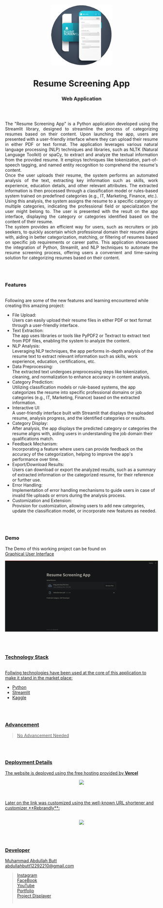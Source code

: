 <p align="center">
  <img src = "logo.png" width="200">
</p>

<h1 align="center">
  Resume Screening App
</h1>

<h3 align="center">
  Web Application
</h3>


<br><br>

<p align="justify">
The "Resume Screening App" is a Python application developed using the Streamlit library, designed to streamline the process of categorizing resumes based on their content. Upon launching the app, users are presented with a user-friendly interface where they can upload their resume in either PDF or text format. The application leverages various natural language processing (NLP) techniques and libraries, such as NLTK (Natural Language Toolkit) or spaCy, to extract and analyze the textual information from the provided resume. It employs techniques like tokenization, part-of-speech tagging, and named entity recognition to comprehend the resume's content.
<br>
Once the user uploads their resume, the system performs an automated analysis of the text, extracting key information such as skills, work experience, education details, and other relevant attributes. The extracted information is then processed through a classification model or rules-based system trained on predefined categories (e.g., IT, Marketing, Finance, etc.). Using this analysis, the system assigns the resume to a specific category or multiple categories, indicating the professional field or specialization the user might belong to. The user is presented with the result on the app interface, displaying the category or categories identified based on the content of their resume.
<br>
The system provides an efficient way for users, such as recruiters or job seekers, to quickly ascertain which professional domain their resume aligns with, aiding in better categorization, matching, or filtering of resumes based on specific job requirements or career paths. This application showcases the integration of Python, Streamlit, and NLP techniques to automate the resume screening process, offering users a convenient and time-saving solution for categorizing resumes based on their content.
</p>


<br><br>
<!-- ................................................................................................................................. -->


### Features
<br>
Following are some of the new features and learning encountered while creating this amazing project:

- File Upload: <br>Users can easily upload their resume files in either PDF or text format through a user-friendly interface.
- Text Extraction: <br>The app uses libraries or tools like PyPDF2 or Textract to extract text from PDF files, enabling the system to analyze the content.
- NLP Analysis: <br>Leveraging NLP techniques, the app performs in-depth analysis of the resume text to extract relevant information such as skills, work experience, education, certifications, etc.
- Data Preprocessing: <br>The extracted text undergoes preprocessing steps like tokenization, cleaning, and normalization to enhance accuracy in content analysis.
- Category Prediction: <br>Utilizing classification models or rule-based systems, the app categorizes the resume into specific professional domains or job categories (e.g., IT, Marketing, Finance) based on the extracted information.
- Interactive UI: <br>A user-friendly interface built with Streamlit that displays the uploaded resume, analysis progress, and the identified categories or results.
- Category Display: <br>After analysis, the app displays the predicted category or categories the resume aligns with, aiding users in understanding the job domain their qualifications match.
- Feedback Mechanism: <br>Incorporating a feature where users can provide feedback on the accuracy of the categorization, helping to improve the app's performance over time.
- Export/Download Results: <br>Users can download or export the analyzed results, such as a summary of extracted information or the categorized resume, for their reference or further use.
- Error Handling: <br>Implementation of error handling mechanisms to guide users in case of invalid file uploads or errors during the analysis process.
- Customization and Extension: <br>Provision for customization, allowing users to add new categories, update the classification model, or incorporate new features as needed.


<br><br>
<!-- ................................................................................................................................. -->



### Demo
<p align="justify">
  The Demo of this working project can be found on <br>
  <a href="></a>
</p>


<br><br>
<!-- ................................................................................................................................. -->




### Graphical User Interface
![GUI for this Project](demo.png)


<br><br>
<!-- ................................................................................................................................. -->




### Technology Stack
<br>
Follwing technologies have been used at the core of this application to make it stand in the market place:

- Python
- Streamlit
- Kaggle


<br><br>
<!-- ................................................................................................................................. -->


### Advancement

> No Advancement Needed

<br><br>
<!-- ................................................................................................................................. -->


### Deployment Details

The website is deployed using the free hosting provided by **Vercel**
<p align = "center">
  <img src = "https://branditechture.agency/brand-logos/wp-content/uploads/wpdm-cache/Vercel-900x0.png" width = "300">
</p>
<br><br>
Later on the link was customized using the well-known URL shortener and customizer **Rebrandly**:<br><br>
<p align = "center">
  <img src = "https://www.rebrandly.com/images/URL-Shortener.fileextension.svg" width = "300">
</p>


<br><br>
<!-- ................................................................................................................................. -->


### Developer

Muhammad Abdullah Butt <br>
abdullahbutt12292210@gmail.com <br>
> [Instagram](https://www.instagram.com/abdullah.butt.22/)<br>
> [FaceBook](https://www.facebook.com/profile.php?id=100076291614529)<br>
> [YouTube](https://www.youtube.com/channel/UCnuOFQyMywg-KuoN-lmav1Q)<br>
> [Portfolio](https://rebrand.ly/MuhammadAbdullahButt_MABCORP)<br>
> [Project Displayer]( https://rebrand.ly/ProjectDisplayer_MABCORP)
<br><br>
<!-- ................................................................................................................................. -->







